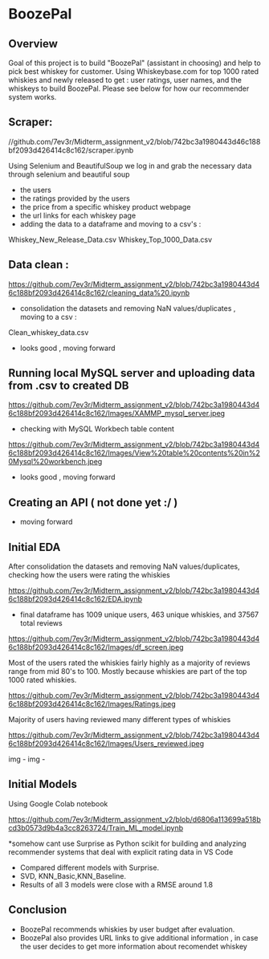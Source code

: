 # BoozePal

## Overview

Goal of this project is to build "BoozePal" (assistant in choosing) and help to pick best whiskey for customer. 
Using Whiskeybase.com for top 1000 rated whiskies and newly released to get : user ratings, user names, and the whiskeys to build BoozePal. Please see below for how our recommender system works.

## Scraper:

//github.com/7ev3r/Midterm_assignment_v2/blob/742bc3a1980443d46c188bf2093d426414c8c162/scraper.ipynb

Using Selenium and BeautifulSoup we log in and grab the necessary data through selenium and beautiful soup
- the users
- the ratings provided by the users
- the price from a specific whiskey product webpage
- the url links for each whiskey page
- adding the data to a dataframe and moving to a csv's :

Whiskey_New_Release_Data.csv
Whiskey_Top_1000_Data.csv

## Data clean :

https://github.com/7ev3r/Midterm_assignment_v2/blob/742bc3a1980443d46c188bf2093d426414c8c162/cleaning_data%20.ipynb

- consolidation the datasets and removing NaN values/duplicates , moving to a csv : 

Clean_whiskey_data.csv

- looks good , moving forward

## Running local MySQL server and uploading data from .csv to created DB

https://github.com/7ev3r/Midterm_assignment_v2/blob/742bc3a1980443d46c188bf2093d426414c8c162/Images/XAMMP_mysql_server.jpeg

- checking with MySQL Workbech table content

https://github.com/7ev3r/Midterm_assignment_v2/blob/742bc3a1980443d46c188bf2093d426414c8c162/Images/View%20table%20contents%20in%20Mysql%20workbench.jpeg

- looks good , moving forward

## Creating an API ( not done yet :/ )

- moving forward

## Initial EDA

After consolidation the datasets and removing NaN values/duplicates, checking how the users were rating the whiskies

https://github.com/7ev3r/Midterm_assignment_v2/blob/742bc3a1980443d46c188bf2093d426414c8c162/EDA.ipynb

- final dataframe has 1009 unique users, 463 unique whiskies, and 37567 total reviews

https://github.com/7ev3r/Midterm_assignment_v2/blob/742bc3a1980443d46c188bf2093d426414c8c162/Images/df_screen.jpeg

Most of the users rated the whiskies fairly highly as a majority of reviews range from mid 80's to 100. 
Mostly because whiskies are part of the top 1000 rated whiskies.

https://github.com/7ev3r/Midterm_assignment_v2/blob/742bc3a1980443d46c188bf2093d426414c8c162/Images/Ratings.jpeg

Majority of users having reviewed many different types of whiskies

https://github.com/7ev3r/Midterm_assignment_v2/blob/742bc3a1980443d46c188bf2093d426414c8c162/Images/Users_reviewed.jpeg

img -
img -

## Initial Models

Using Google Colab notebook

https://github.com/7ev3r/Midterm_assignment_v2/blob/d6806a113699a518bcd3b0573d9b4a3cc8263724/Train_ML_model.ipynb

*somehow cant use Surprise as Python scikit for building and analyzing recommender systems that deal with explicit rating data in VS Code

- Compared different models with Surprise. 
- SVD, KNN_Basic,KNN_Baseline. 
- Results of all 3 models were close with a RMSE around 1.8 

## Conclusion

- BoozePal recommends whiskies by user budget after evaluation.
- BoozePal also provides URL links to give additional information , in case the user decides to get more information about recomendet whiskey 

